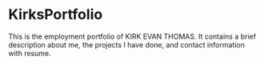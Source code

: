# KirksPortfolio

This is the employment portfolio of KIRK EVAN THOMAS. It contains a brief description about me, the projects I have done, and contact information with resume.
